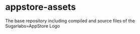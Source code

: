 # appstore-assets

The base repository including compiled and source files of the Sugarlabs=AppStore Logo
